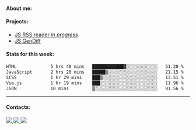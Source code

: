 #### About me:

#### Projects:
- [JS RSS reader *in progress*](https://github.com/GKoil/frontend-project-lvl3)
- [JS GenDiff](https://github.com/GKoil/GenDiff)

#### Stats for this week:
<!--START_SECTION:waka-->

```txt
HTML             5 hrs 40 mins   ████████████▓░░░░░░░░░░░░   51.20 %
JavaScript       2 hrs 20 mins   █████▒░░░░░░░░░░░░░░░░░░░   21.15 %
SCSS             1 hr 29 mins    ███▒░░░░░░░░░░░░░░░░░░░░░   13.51 %
Vue.js           1 hr 19 mins    ███░░░░░░░░░░░░░░░░░░░░░░   11.96 %
JSON             10 mins         ▒░░░░░░░░░░░░░░░░░░░░░░░░   01.56 %
```

<!--END_SECTION:waka-->
---
#### Contacts:

<a target='_blank' title='LinkedIn' href="https://www.linkedin.com/in/gkoil/">
  <img src="https://img.shields.io/badge/LinkedIn-0077B5?style=for-the-badge&logo=linkedin&logoColor=white" />
</a>
<a target='_blank' title='Telegram' href="https://t.me/gkoil">
  <img src="https://img.shields.io/badge/Telegram-2CA5E0?style=for-the-badge&logo=telegram&logoColor=white" />
</a>
<a target='_blank' title='Gmail' href="mailto: gk.grigorev@gmail.com">
  <img src="https://img.shields.io/badge/Gmail-D14836?style=for-the-badge&logo=gmail&logoColor=white" />
</a>

